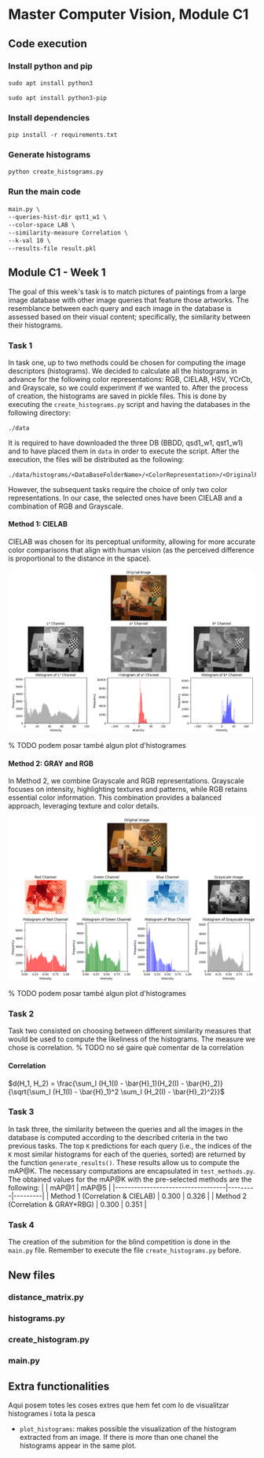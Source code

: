 # Master Computer Vision, Module C1

## Code execution
### Install python and pip
```
sudo apt install python3
```
```
sudo apt install python3-pip
```

### Install dependencies
```
pip install -r requirements.txt
```

### Generate histograms
```
python create_histograms.py
```

### Run the main code
```
main.py \
--queries-hist-dir qst1_w1 \
--color-space LAB \
--similarity-measure Correlation \
--k-val 10 \
--results-file result.pkl
```

## Module C1 - Week 1
The goal of this week's task is to match pictures of paintings from a large image database with other image queries that feature those artworks. The resemblance between each query and each image in the database is assessed based on their visual content; specifically, the similarity between their histograms.

### Task 1
In task one, up to two methods could be chosen for computing the image descriptors (histograms). We decided to calculate all the histograms in advance for the following color representations: RGB, CIELAB, HSV, YCrCb, and Grayscale, so we could experiment if we wanted to. After the process of creation, the histograms are saved in pickle files. This is done by executing the ```create_histograms.py``` script and having the databases in the following directory:

```
./data
```
It is required to have downloaded the three DB (BBDD, qsd1_w1, qst1_w1) and to have placed them in ``data`` in order to execute the script. After the execution, the files will be distributed as the following:
```
./data/histograms/<DataBaseFolderName>/<ColorRepresentation>/<OriginalFileName>.pkl
```
 
However, the subsequent tasks require the choice of only two color representations. In our case, the selected ones have been CIELAB and a combination of RGB and Grayscale.

#### Method 1: CIELAB
CIELAB was chosen for its perceptual uniformity, allowing for more accurate color comparisons that align with human vision (as the perceived difference is proportional to the distance in the space).

![Example of the CIELAB channel decomposition of an image](figs/CIELAB_example.png)

% TODO podem posar també algun plot d'histogrames

#### Method 2: GRAY and RGB
In Method 2, we combine Grayscale and RGB representations. Grayscale focuses on intensity, highlighting textures and patterns, while RGB retains essential color information. This combination provides a balanced approach, leveraging texture and color details.

![Example of the RGB channel decomposition and grayscale version of an image](figs/RGB_grey_example.png)

% TODO podem posar també algun plot d'histogrames

### Task 2
Task two consisted on choosing between different similarity measures that would be used to compute the likeliness of the histograms. The measure we chose is correlation.
% TODO no sé gaire què comentar de la correlation

#### Correlation
$d(H_1, H_2) = \frac{\sum_I (H_1(I) - \bar{H}_1)(H_2(I) - \bar{H}_2)}{\sqrt{\sum_I (H_1(I) - \bar{H}_1)^2 \sum_I (H_2(I) - \bar{H}_2)^2}}$

### Task 3
In task three, the similarity between the queries and all the images in the database is computed according to the described criteria in the two previous tasks. The top ``K`` predictions for each query (i.e., the indices of the ``K`` most similar histograms for each of the queries, sorted) are returned by the function ``generate_results()``. These results allow us to compute the mAP@K. The necessary computations are encapsulated in ``test_methods.py``. The obtained values for the mAP@K with the pre-selected methods are the following:
|                                   |  mAP@1  |  mAP@5  |
|-----------------------------------|---------|---------|
| Method 1 (Correlation & CIELAB)   |  0.300  |  0.326  |
| Method 2 (Correlation & GRAY+RBG) |  0.300  |  0.351  |

### Task 4
The creation of the submition for the blind competition is done in the ```main.py``` file. Remember to execute the file ```create_histograms.py``` before.

## New files
### distance_matrix.py
### histograms.py
### create_histogram.py
### main.py
## Extra functionalities

Aqui posem totes les coses extres que hem fet com lo de visualitzar histogrames i tota la pesca

* ```plot_histograms```: makes possible the visualization of the histogram extracted from an image. If there is more than one chanel the histograms appear in the same plot.